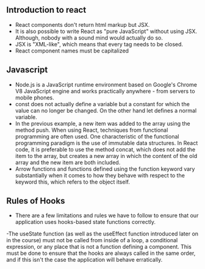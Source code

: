 ## Introduction to react
- React components don't return html markup but JSX.
- It is also possible to write React as "pure JavaScript" without using JSX. Although, nobody with a sound mind would actually do so.
- JSX is "XML-like", which means that every tag needs to be closed.
- React component names must be capitalized

## Javascript
- Node.js is a JavaScript runtime environment based on Google's Chrome V8 JavaScript engine and works practically anywhere - from servers to mobile phones. 
-  const does not actually define a variable but a constant for which the value can no longer be changed. On the other hand let defines a normal variable.
- In the previous example, a new item was added to the array using the method push. When using React, techniques from functional programming are often used. One characteristic of the functional programming paradigm is the use of immutable data structures. In React code, it is preferable to use the method concat, which does not add the item to the array, but creates a new array in which the content of the old array and the new item are both included.
- Arrow functions and functions defined using the function keyword vary substantially when it comes to how they behave with respect to the keyword this, which refers to the object itself.

## Rules of Hooks

- There are a few limitations and rules we have to follow to ensure that our application uses hooks-based state functions correctly.

-The useState function (as well as the useEffect function introduced later on in the course) must not be called from inside of a loop, a conditional expression, or any place that is not a function defining a component. This must be done to ensure that the hooks are always called in the same order, and if this isn't the case the application will behave erratically.